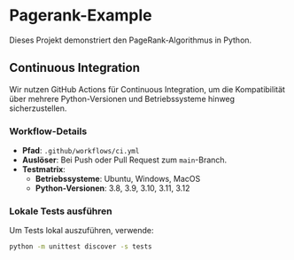 # Pagerank-Example

Dieses Projekt demonstriert den PageRank-Algorithmus in Python.

## Continuous Integration

Wir nutzen GitHub Actions für Continuous Integration, um die Kompatibilität über mehrere Python-Versionen und Betriebssysteme hinweg sicherzustellen.

### Workflow-Details

- **Pfad**: `.github/workflows/ci.yml`
- **Auslöser**: Bei Push oder Pull Request zum `main`-Branch.
- **Testmatrix**:
  - **Betriebssysteme**: Ubuntu, Windows, MacOS
  - **Python-Versionen**: 3.8, 3.9, 3.10, 3.11, 3.12

### Lokale Tests ausführen

Um Tests lokal auszuführen, verwende:

```bash
python -m unittest discover -s tests